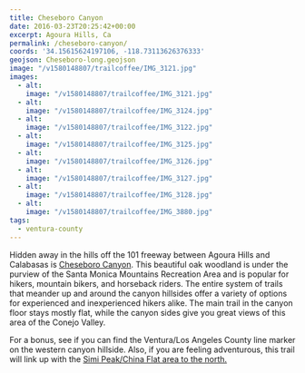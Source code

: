 ```yaml
---
title: Cheseboro Canyon
date: 2016-03-23T20:25:42+00:00
excerpt: Agoura Hills, Ca
permalink: /cheseboro-canyon/
coords: '34.15615624197106, -118.73113626376333'
geojson: Cheseboro-long.geojson
image: "/v1580148807/trailcoffee/IMG_3121.jpg"
images:
  - alt: 
    image: "/v1580148807/trailcoffee/IMG_3121.jpg"
  - alt: 
    image: "/v1580148807/trailcoffee/IMG_3124.jpg"
  - alt: 
    image: "/v1580148807/trailcoffee/IMG_3122.jpg"
  - alt: 
    image: "/v1580148807/trailcoffee/IMG_3125.jpg"
  - alt: 
    image: "/v1580148807/trailcoffee/IMG_3126.jpg"
  - alt: 
    image: "/v1580148807/trailcoffee/IMG_3127.jpg"
  - alt: 
    image: "/v1580148807/trailcoffee/IMG_3128.jpg"
  - alt: 
    image: "/v1580148807/trailcoffee/IMG_3880.jpg"
tags:
  - ventura-county
---
```

Hidden away in the hills off the 101 freeway between Agoura Hills and Calabasas is <a href="http://www.nps.gov/samo/planyourvisit/cheeseboropalocomado.htm">Cheseboro Canyon</a>. This beautiful oak woodland is under the purview of the Santa Monica Mountains Recreation Area and is popular for hikers, mountain bikers, and horseback riders. The entire system of trails that meander up and around the canyon hillsides offer a variety of options for experienced and inexperienced hikers alike. The main trail in the canyon floor stays mostly flat, while the canyon sides give you great views of this area of the Conejo Valley.

For a bonus, see if you can find the Ventura/Los Angeles County line marker on the western canyon hillside. Also, if you are feeling adventurous, this trail will link up with the <a href="http://trailcoffee.net/china-flat-in-simi-valley/">Simi Peak/China Flat area to the north.</a>



